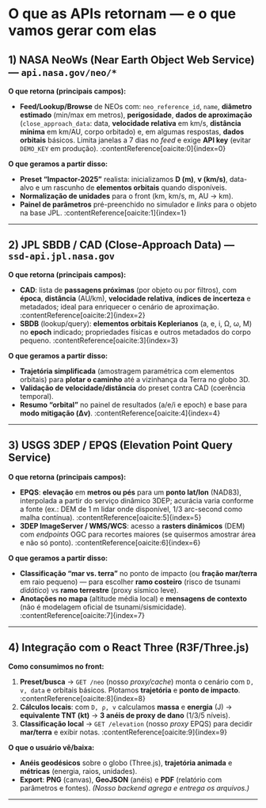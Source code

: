 # O que as APIs retornam — e o que vamos gerar com elas

## 1) NASA NeoWs (Near Earth Object Web Service) — `api.nasa.gov/neo/*`
**O que retorna (principais campos):**
- **Feed/Lookup/Browse** de NEOs com: `neo_reference_id`, `name`, **diâmetro estimado** (min/max em metros), **perigosidade**, **dados de aproximação** (`close_approach_data`: data, **velocidade relativa** em km/s, **distância mínima** em km/AU, corpo orbitado) e, em algumas respostas, **dados orbitais** básicos. Limita janelas a 7 dias no *feed* e exige **API key** (evitar `DEMO_KEY` em produção). :contentReference[oaicite:0]{index=0}

**O que geramos a partir disso:**
- **Preset “Impactor-2025”** realista: inicializamos **D (m)**, **v (km/s)**, data-alvo e um rascunho de **elementos orbitais** quando disponíveis.
- **Normalização de unidades** para o front (km, km/s, m, AU → km). 
- **Painel de parâmetros** pré-preenchido no simulador e *links* para o objeto na base JPL. :contentReference[oaicite:1]{index=1}

---

## 2) JPL SBDB / CAD (Close-Approach Data) — `ssd-api.jpl.nasa.gov`
**O que retorna (principais campos):**
- **CAD**: lista de **passagens próximas** (por objeto ou por filtros), com **época**, **distância** (AU/km), **velocidade relativa**, **índices de incerteza** e metadados; ideal para enriquecer o cenário de aproximação. :contentReference[oaicite:2]{index=2}
- **SBDB** (lookup/query): **elementos orbitais Keplerianos** (a, e, i, Ω, ω, M) no **epoch** indicado; propriedades físicas e outros metadados do corpo pequeno. :contentReference[oaicite:3]{index=3}

**O que geramos a partir disso:**
- **Trajetória simplificada** (amostragem paramétrica com elementos orbitais) para **plotar o caminho** até a vizinhança da Terra no globo 3D.
- **Validação de velocidade/distância** do preset contra CAD (coerência temporal).
- **Resumo “orbital”** no painel de resultados (a/e/i e epoch) e base para **modo mitigação (Δv)**. :contentReference[oaicite:4]{index=4}

---

## 3) USGS 3DEP / EPQS (Elevation Point Query Service)
**O que retorna (principais campos):**
- **EPQS**: **elevação** em **metros ou pés** para um **ponto lat/lon** (NAD83), interpolada a partir do serviço dinâmico 3DEP; acurácia varia conforme a fonte (ex.: DEM de 1 m lidar onde disponível, 1/3 arc-second como malha contínua). :contentReference[oaicite:5]{index=5}
- **3DEP ImageServer / WMS/WCS**: acesso a **rasters dinâmicos** (DEM) com *endpoints* OGC para recortes maiores (se quisermos amostrar área e não só ponto). :contentReference[oaicite:6]{index=6}

**O que geramos a partir disso:**
- **Classificação “mar vs. terra”** no ponto de impacto (ou **fração mar/terra** em raio pequeno) — para escolher **ramo costeiro** (risco de tsunami *didático*) vs **ramo terrestre** (proxy sísmico leve).
- **Anotações no mapa** (altitude média local) e **mensagens de contexto** (não é modelagem oficial de tsunami/sismicidade). :contentReference[oaicite:7]{index=7}

---

## 4) Integração com o React Three (R3F/Three.js)
**Como consumimos no front:**
1. **Preset/busca** → `GET /neo` (nosso *proxy/cache*) monta o cenário com `D, v, data` e orbitais básicos. Plotamos **trajetória** e **ponto de impacto**. :contentReference[oaicite:8]{index=8}  
2. **Cálculos locais**: com `D, ρ, v` calculamos **massa** e **energia** (J) → **equivalente TNT (kt)** → **3 anéis de proxy de dano** (1/3/5 níveis).  
3. **Classificação local** → `GET /elevation` (nosso *proxy* EPQS) para decidir **mar/terra** e exibir notas. :contentReference[oaicite:9]{index=9}  

**O que o usuário vê/baixa:**
- **Anéis geodésicos** sobre o globo (Three.js), **trajetória animada** e **métricas** (energia, raios, unidades).  
- **Export**: **PNG** (canvas), **GeoJSON** (anéis) e **PDF** (relatório com parâmetros e fontes). *(Nosso backend agrega e entrega os arquivos.)*

---
